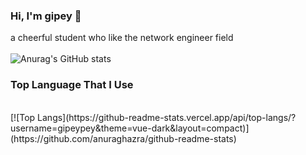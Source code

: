 ### Hi, I'm gipey 👋
a cheerful student who like the network engineer field
<br />
<br />
![Anurag's GitHub stats](https://github-readme-stats.vercel.app/api?username=gipeypey&show_icons=true&theme=radical)
<br />
### Top Language That I Use
<br />
[![Top Langs](https://github-readme-stats.vercel.app/api/top-langs/?username=gipeypey&theme=vue-dark&layout=compact)](https://github.com/anuraghazra/github-readme-stats)

